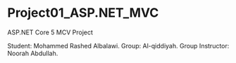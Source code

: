 # Project01_ASP.NET_MVC

ASP.NET Core 5 MCV Project 

Student: Mohammed Rashed Albalawi.
Group: Al-qiddiyah.
Group Instructor: Noorah Abdullah.